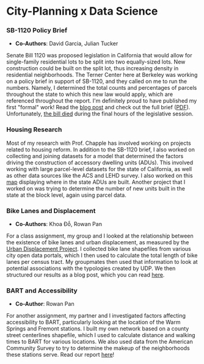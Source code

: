 ---
---

# City-Planning x Data Science

### **SB-1120 Policy Brief**
- **Co-Authors**: David Garcia, Julian Tucker

Senate Bill 1120 was proposed legislation in California that would allow for single-family residential lots to be split into two equally-sized lots. New construction could be built on the split lot, thus increasing density in residential neighborhoods. The Terner Center here at Berkeley was working on a policy brief in support of SB-1120, and they called on me to run the numbers. Namely, I determined the total counts and percentages of parcels throughout the state to which this new law would apply, which are referenced throughout the report. I'm definitely proud to have published my first "formal" work! Read the [blog post](https://ternercenter.berkeley.edu/blog/sb-1120/) and check out the full brief ([PDF](https://ternercenter.berkeley.edu/wp-content/uploads/2020/12/Single-Family_Zoning_Reform_An_Analysis_of_SB_1120.pdf)). Unfortunately, [the bill died](https://www.latimes.com/homeless-housing/story/2020-09-01/california-assembly-sb-1120-duplexes) during the final hours of the legislative session.

### **Housing Research**

Most of my research with Prof. Chapple has involved working on projects related to housing reform. In addition to the SB-1120 brief, I also worked on collecting and joining datasets for a model that determined the factors driving the construction of accessory dwelling units (ADUs). This involved working with large parcel-level datasets for the state of California, as well as other data sources like the ACS and LEHD survey. I also worked on this [map](https://www.aducalifornia.org/) displaying where in the state ADUs are built. Another project that I worked on was trying to determine the number of new units built in the state at the block level, again using parcel data.

### **Bike Lanes and Displacement**
- **Co-Authors**: Khoa Đỗ, Rowan Pan

For a class assignment, my group and I looked at the relationship between the existence of bike lanes and urban displacement, as measured by the [Urban Displacement Project](https://www.urbandisplacement.org/). I collected bike lane shapefiles from various city open data portals, which I then used to calculate the total length of bike lanes per census tract. My groupmates then used that information to look at potential associations with the typologies created by UDP. We then structured our results as a blog post, which you can read [here](https://www.ocf.berkeley.edu/~ischmidt/2020/cp-101-assignment-3/).

### **BART and Accessibility**
- **Co-Author**: Rowan Pan

For another assignment, my partner and I investigated factors affecting accessibility to BART, particularly looking at the location of the Warm Springs and Fremont stations. I built my own network based on a county street centerlines shapefile, which I used to calculate distance and walking times to BART for various locations. We also used data from the American Community Survey to try to determine the makeup of the neighborhoods these stations serve. Read our report [here](https://www.ocf.berkeley.edu/~ischmidt/2020/cp-101-assignment-2/)!
